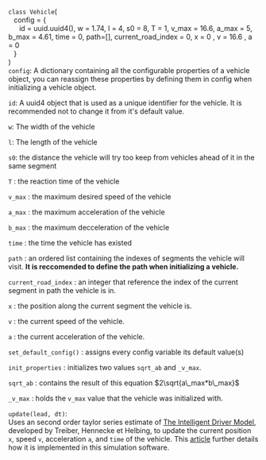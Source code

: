 `class Vehicle`(<br>
&ensp; config = {<br>
&ensp; &ensp; id = uuid.uuid4(), w = 1.74, l = 4, s0 = 8, T = 1, v_max = 16.6, a_max = 5, b_max = 4.61, time = 0, path=[], current_road_index = 0, x = 0 , v = 16.6 , a = 0<br>
&ensp; }<br>
)<br>
`config`: A dictionary containing all the configurable properties of a vehicle object, you can reassign these properties by defining them in config when initializing a vehicle object.

`id`: A uuid4 object that is used as a unique identifier for the vehicle. It is recommended not to change it from it's default value.

`w`: The width of the vehicle 

`l`: The length of the vehicle

`s0`: the distance the vehicle will try too keep from vehicles ahead of it in the same segment

`T` : the reaction time of the vehicle

`v_max` : the maximum desired speed of the vehicle

`a_max` : the maximum acceleration of the vehicle

`b_max` : the maximum decceleration of the vehicle

`time` : the time the vehicle has existed

`path` : an ordered list containing the indexes of segments the vehicle will visit. **It is reccomended to define the path when initializing a vehicle.**

`current_road_index` : an integer that reference the index of the current segment in path the vehicle is in.

`x` : the position along the current segment the vehicle is.

`v` : the current speed of the vehicle.

`a` : the current acceleration of the vehicle.

`set_default_config()` : assigns every config variable its default value(s)

`init_properties` : initializes two values `sqrt_ab` and `_v_max`.

`sqrt_ab` : contains the result of this equation $2\sqrt{a\_max*b\_max}$

`_v_max` : holds the `v_max` value that the vehicle was initialized with.

`update(lead, dt)`: <br>Uses an second order taylor series estimate of [The Intelligent Driver Model](https://journals.aps.org/pre/abstract/10.1103/PhysRevE.62.1805), developed by Treiber, Hennecke et Helbing, to update the current position `x`, speed `v`, acceleration `a`, and `time` of the vehicle. This [article](https://towardsdatascience.com/simulating-traffic-flow-in-python-ee1eab4dd20f) further details how it is implemented in this simulation software.